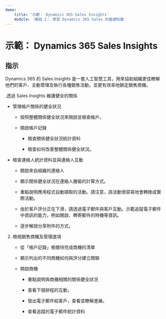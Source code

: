 ```yaml
---
demo:
    title: '示範： Dynamics 365 Sales Insights'
    module: '模組 2： 學習 Dynamics 365 Sales 的基礎知識'
---
```


# 示範： Dynamics 365 Sales Insights

## 指示

Dynamics 365 的 Sales Insights 是一套人工智慧工具，用來協助組織更佳瞭解他們的客戶、主動管理及執行各種銷售活動，並更有效率地鎖定銷售商機。 

.透過 Sales Insights 維護健全的關係

- 管理帳戶關係的健全狀況

	- 按照整體關係健全狀況來開啟並檢查帳戶。

	- 開啟帳戶記錄

		- 檢查關係健全狀況統計資料

		- 檢查如何改善整體關係健全狀況。 

- 檢查連絡人統計資料並與連絡人互動

	- 開啟來自組織的連絡人

	- 顯示關係健全狀況在連絡人層級的計算方式。

	- 重點說明應用程式自動擷取的活動。請注意，該活動很容易地會轉換成實際活動。 

	- 由於客戶評分正在下滑，請透過電子郵件與客戶互動。示範追蹤電子郵件中資訊的能力，例如開啟、轉寄郵件的時機等資訊。 

	- 逐步解說分享附件的方式。 

 

2. 檢視銷售商機及管理選項

	- 從「帳戶記錄」檢閱待完成商機的清單

	- 顯示列出的不同商機如何與評分建立關聯

	- 開啟商機

		- 重點說明與商機相關的關係健全狀況

		- 查看下個排程的互動， 

		- 發出電子郵件給客戶，查看並瞭解進展。 

		- 查看追蹤的電子郵件統計資料 


